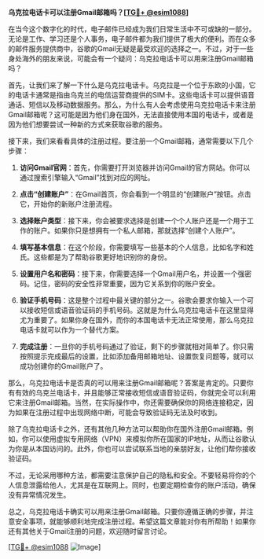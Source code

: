 **乌克拉电话卡可以注册Gmail邮箱吗？[[TG💪+ @esim1088](https://t.me/s/esim1088)]**

在当今这个数字化的时代，电子邮件已经成为我们日常生活中不可或缺的一部分。无论是工作、学习还是个人事务，电子邮件都为我们提供了极大的便利。而在众多的邮件服务提供商中，谷歌的Gmail无疑是最受欢迎的选择之一。不过，对于一些身处海外的朋友来说，可能会有一个疑问：乌克拉电话卡可以用来注册Gmail邮箱吗？

首先，让我们来了解一下什么是乌克拉电话卡。乌克拉是一个位于东欧的小国，它的电话卡通常是指由乌克兰的电信运营商提供的SIM卡。这些电话卡可以提供语音通话、短信以及移动数据服务。那么，为什么有人会考虑使用乌克拉电话卡来注册Gmail邮箱呢？这可能是因为他们身在国外，无法直接使用本国的电话卡，或者是因为他们想要尝试一种新的方式来获取谷歌的服务。

接下来，我们来看看具体的注册过程。要注册一个Gmail邮箱，通常需要以下几个步骤：

1. **访问Gmail官网**：首先，你需要打开浏览器并访问Gmail的官方网站。你可以通过搜索引擎输入“Gmail”找到对应的网址。

2. **点击“创建账户”**：在Gmail首页，你会看到一个明显的“创建账户”按钮。点击它，开始你的新账户注册流程。

3. **选择账户类型**：接下来，你会被要求选择是创建一个个人账户还是一个用于工作的账户。如果你只是想拥有一个私人邮箱，那就选择“创建个人账户”。

4. **填写基本信息**：在这个阶段，你需要填写一些基本的个人信息，比如名字和姓氏。这些都是为了帮助谷歌更好地识别你的身份。

5. **设置用户名和密码**：接下来，你需要选择一个Gmail用户名，并设置一个强密码。记住，密码的安全性非常重要，因为它关系到你的账户安全。

6. **验证手机号码**：这是整个过程中最关键的部分之一。谷歌会要求你输入一个可以接收短信或语音验证码的手机号码。这就是为什么乌克拉电话卡在这里显得尤为重要了。如果你身在国外，而你的本国电话卡无法正常使用，那么乌克拉电话卡就可以作为一个替代方案。

7. **完成注册**：一旦你的手机号码通过了验证，剩下的步骤就相对简单了。你只需按照提示完成最后的设置，比如添加备用邮箱地址、设置恢复问题等，就可以成功创建你的Gmail账户了。

那么，乌克拉电话卡是否真的可以用来注册Gmail邮箱呢？答案是肯定的。只要你有有效的乌克兰电话卡，并且能够正常接收短信或语音验证码，你就完全可以利用它来注册Gmail邮箱。当然，在实际操作中，你还需要确保你的网络连接稳定，因为如果在注册过程中出现网络中断，可能会导致验证码无法及时收到。

除了乌克拉电话卡之外，还有其他几种方法可以帮助你在国外注册Gmail邮箱。例如，你可以使用虚拟专用网络（VPN）来模拟你所在国家的IP地址，从而让谷歌认为你是从本国访问的。此外，你也可以尝试联系当地的亲朋好友，让他们帮你接收验证码。

不过，无论采用哪种方法，都需要注意保护自己的隐私和安全。不要轻易将你的个人信息泄露给他人，尤其是在互联网上。同时，也要定期检查你的账户活动，确保没有异常情况发生。

总之，乌克拉电话卡确实可以用来注册Gmail邮箱。只要你遵循正确的步骤，并注意安全事项，就能够顺利地完成注册过程。希望这篇文章能对你有所帮助！如果你还有其他关于Gmail注册的问题，欢迎随时留言讨论。

[[TG💪+ @esim1088](https://t.me/s/esim1088) ![Image](https://i.postimg.cc/4NQfJmqS/Snipaste-2025-05-13-00-14-12.png)]